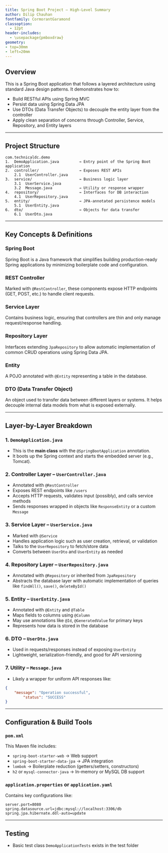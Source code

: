 ```yaml
---
title: Spring Boot Project – High-Level Summary
author: Dilip Chauhan
fontfamily: CormorantGaramond
classoption:
  - 12pt
header-includes:
  - \usepackage{pmboxdraw}
geometry:
- top=30mm
- left=20mm
---
```


## Overview
This is a Spring Boot application that follows a layered architecture using standard Java design patterns. It demonstrates how to:
- Build RESTful APIs using Spring MVC
- Persist data using Spring Data JPA
- Use DTOs (Data Transfer Objects) to decouple the entity layer from the controller
- Apply clean separation of concerns through Controller, Service, Repository, and Entity layers

---

## Project Structure

```
com.technicaldc.demo
1.  DemoApplication.java         → Entry point of the Spring Boot application
2.  controller/                  → Exposes REST APIs
    2.1  UserController.java
3.  service/                     → Business logic layer
    3.1  UserService.java
    3.2  Message.java            → Utility or response wrapper
4.  repository/                  → Interfaces for DB interaction
    4.1  UserRepository.java
5.  entity/                      → JPA-annotated persistence models
    5.1  UserEntity.java
6.  dto/                         → Objects for data transfer
    6.1  UserDto.java
```

---

## Key Concepts & Definitions

### Spring Boot
Spring Boot is a Java framework that simplifies building production-ready Spring applications by minimizing boilerplate code and configuration.

### REST Controller
Marked with `@RestController`, these components expose HTTP endpoints (GET, POST, etc.) to handle client requests.

### Service Layer
Contains business logic, ensuring that controllers are thin and only manage request/response handling.

### Repository Layer
Interfaces extending `JpaRepository` to allow automatic implementation of common CRUD operations using Spring Data JPA.

### Entity
A POJO annotated with `@Entity` representing a table in the database.

### DTO (Data Transfer Object)
An object used to transfer data between different layers or systems. It helps decouple internal data models from what is exposed externally.

---

## Layer-by-Layer Breakdown

### 1. `DemoApplication.java`
- This is the **main class** with the `@SpringBootApplication` annotation.
- It boots up the Spring context and starts the embedded server (e.g., Tomcat).

### 2. Controller Layer – `UserController.java`
- Annotated with `@RestController`
- Exposes REST endpoints like `/users`
- Accepts HTTP requests, validates input (possibly), and calls service methods
- Sends responses wrapped in objects like `ResponseEntity` or a custom `Message`

### 3. Service Layer – `UserService.java`
- Marked with `@Service`
- Handles application logic such as user creation, retrieval, or validation
- Talks to the `UserRepository` to fetch/store data
- Converts between `UserDto` and `UserEntity` as needed

### 4. Repository Layer – `UserRepository.java`
- Annotated with `@Repository` or inherited from `JpaRepository`
- Abstracts the database layer with automatic implementation of queries like `findAll()`, `save()`, `deleteById()`

### 5. Entity – `UserEntity.java`
- Annotated with `@Entity` and `@Table`
- Maps fields to columns using `@Column`
- May use annotations like `@Id`, `@GeneratedValue` for primary keys
- Represents how data is stored in the database

### 6. DTO – `UserDto.java`
- Used in requests/responses instead of exposing `UserEntity`
- Lightweight, serialization-friendly, and good for API versioning

### 7. Utility – `Message.java`
- Likely a wrapper for uniform API responses like:
```json
{
    "message": "Operation successful",
        "status": "SUCCESS"
}
```

---

## Configuration & Build Tools

### `pom.xml`
This Maven file includes:
- `spring-boot-starter-web` → Web support
- `spring-boot-starter-data-jpa` → JPA integration
- `lombok` → Boilerplate reduction (getters/setters, constructors)
- `h2` or `mysql-connector-java` → In-memory or MySQL DB support

### `application.properties` or `application.yaml`
Contains key configurations like:
```properties
server.port=8080
spring.datasource.url=jdbc:mysql://localhost:3306/db
spring.jpa.hibernate.ddl-auto=update
```

---

## Testing
- Basic test class `DemoApplicationTests` exists in the test folder

